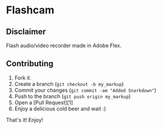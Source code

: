 Flashcam
====

Disclaimer
----

Flash audio/video recorder made in Adobe Flex.

Contributing
------------

1. Fork it.
2. Create a branch (`git checkout -b my_markup`)
3. Commit your changes (`git commit -am "Added Snarkdown"`)
4. Push to the branch (`git push origin my_markup`)
5. Open a [Pull Request][1]
6. Enjoy a delicious cold beer and wait :)

That's it! Enjoy!
